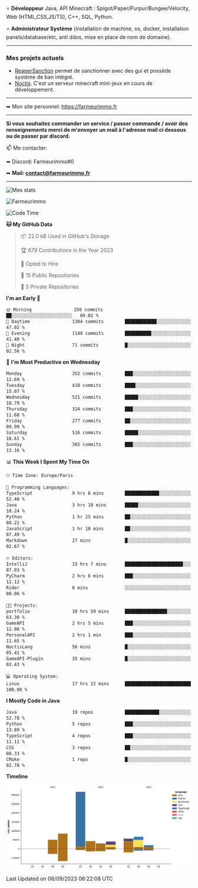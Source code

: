 ⭐ **Développeur** Java, API Minecraft : Spigot/Paper/Purpur/Bungee/Velocity, Web (HTML,CSS,JS/TS), C++, SQL, Python.

⭐ **Administrateur Système** (installation de machine, os, docker, installation panels/database/etc, anti ddos, mise en place de nom de domaine).

---

### Mes projets actuels
- [ReaperSanction](https://www.spigotmc.org/resources/reapersanction.89580/) permet de sanctionner avec des gui et possède système de ban intégré.
- [Noctis](https://discord.gg/ydRurvUJ8U). C'est un serveur minecraft mini-jeux en cours de développement.

---

➥ Mon site personnel: https://farmeurimmo.fr

---

**Si vous souhaitez commander un service / passer commande / avoir des renseignements merci de m'envoyer un mail à l'adresse mail ci dessous ou de passer par discord.**

📫 Me contacter:
 
   ➥ Discord: Farmeurimmo#0
   
   ➥ **Mail: contact@farmeurimmo.fr**

---

![Mes stats](https://github-readme-stats.farmeurimmo.fr/api?username=Farmeurimmo&count_private=true&show_icons=true&theme=radical)

<img src="https://komarev.com/ghpvc/?username=Farmeurimmo" alt="Farmeurimmo" />

<!--START_SECTION:waka-->
![Code Time](http://img.shields.io/badge/Code%20Time-906%20hrs%209%20mins-blue)

**🐱 My GitHub Data** 

> 📦 22.0 kB Used in GitHub's Storage 
 > 
> 🏆 679 Contributions in the Year 2023
 > 
> 💼 Opted to Hire
 > 
> 📜 15 Public Repositories 
 > 
> 🔑 5 Private Repositories 
 > 
**I'm an Early 🐤** 

```text
🌞 Morning                250 commits         ██░░░░░░░░░░░░░░░░░░░░░░░   09.02 % 
🌆 Daytime                1304 commits        ████████████░░░░░░░░░░░░░   47.02 % 
🌃 Evening                1148 commits        ██████████░░░░░░░░░░░░░░░   41.40 % 
🌙 Night                  71 commits          █░░░░░░░░░░░░░░░░░░░░░░░░   02.56 % 
```
📅 **I'm Most Productive on Wednesday** 

```text
Monday                   352 commits         ███░░░░░░░░░░░░░░░░░░░░░░   12.69 % 
Tuesday                  418 commits         ████░░░░░░░░░░░░░░░░░░░░░   15.07 % 
Wednesday                521 commits         █████░░░░░░░░░░░░░░░░░░░░   18.79 % 
Thursday                 324 commits         ███░░░░░░░░░░░░░░░░░░░░░░   11.68 % 
Friday                   277 commits         ██░░░░░░░░░░░░░░░░░░░░░░░   09.99 % 
Saturday                 516 commits         █████░░░░░░░░░░░░░░░░░░░░   18.61 % 
Sunday                   365 commits         ███░░░░░░░░░░░░░░░░░░░░░░   13.16 % 
```


📊 **This Week I Spent My Time On** 

```text
🕑︎ Time Zone: Europe/Paris

💬 Programming Languages: 
TypeScript               9 hrs 6 mins        █████████████░░░░░░░░░░░░   52.40 % 
Java                     3 hrs 10 mins       █████░░░░░░░░░░░░░░░░░░░░   18.24 % 
Python                   1 hr 25 mins        ██░░░░░░░░░░░░░░░░░░░░░░░   08.21 % 
JavaScript               1 hr 18 mins        ██░░░░░░░░░░░░░░░░░░░░░░░   07.49 % 
Markdown                 27 mins             █░░░░░░░░░░░░░░░░░░░░░░░░   02.67 % 

🔥 Editors: 
IntelliJ                 15 hrs 7 mins       ██████████████████████░░░   87.03 % 
PyCharm                  2 hrs 6 mins        ███░░░░░░░░░░░░░░░░░░░░░░   12.12 % 
Rider                    8 mins              ░░░░░░░░░░░░░░░░░░░░░░░░░   00.86 % 

🐱‍💻 Projects: 
portfolio                10 hrs 59 mins      ████████████████░░░░░░░░░   63.30 % 
GameAPI                  2 hrs 5 mins        ███░░░░░░░░░░░░░░░░░░░░░░   12.08 % 
PersonalAPI              2 hrs 1 min         ███░░░░░░░░░░░░░░░░░░░░░░   11.65 % 
NoctisLang               56 mins             █░░░░░░░░░░░░░░░░░░░░░░░░   05.41 % 
GameAPI-Plugin           35 mins             █░░░░░░░░░░░░░░░░░░░░░░░░   03.43 % 

💻 Operating System: 
Linux                    17 hrs 22 mins      █████████████████████████   100.00 % 
```

**I Mostly Code in Java** 

```text
Java                     19 repos            █████████████░░░░░░░░░░░░   52.78 % 
Python                   5 repos             ███░░░░░░░░░░░░░░░░░░░░░░   13.89 % 
TypeScript               4 repos             ███░░░░░░░░░░░░░░░░░░░░░░   11.11 % 
CSS                      3 repos             ██░░░░░░░░░░░░░░░░░░░░░░░   08.33 % 
CMake                    1 repo              █░░░░░░░░░░░░░░░░░░░░░░░░   02.78 % 
```



**Timeline**

![Lines of Code chart](https://raw.githubusercontent.com/Farmeurimmo/Farmeurimmo/main/assets/bar_graph.png)


 Last Updated on 06/09/2023 06:22:08 UTC
<!--END_SECTION:waka-->
